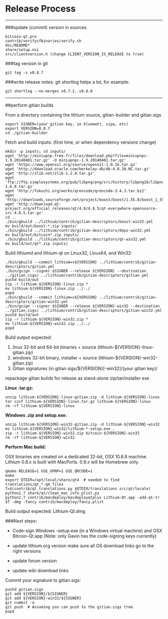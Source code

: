 Release Process
====================

* * *

###update (commit) version in sources


	bitcoin-qt.pro
	contrib/verifysfbinaries/verify.sh
	doc/README*
	share/setup.nsi
	src/clientversion.h (change CLIENT_VERSION_IS_RELEASE to true)

###tag version in git

	git tag -s v0.8.7

###write release notes. git shortlog helps a lot, for example:

	git shortlog --no-merges v0.7.2..v0.8.0

* * *

##perform gitian builds

 From a directory containing the lithium source, gitian-builder and gitian.sigs
  
	export SIGNER=(your gitian key, ie bluematt, sipa, etc)
	export VERSION=0.8.7
	cd ./gitian-builder

 Fetch and build inputs: (first time, or when dependency versions change)

	mkdir -p inputs; cd inputs/
	wget 'http://miniupnp.free.fr/files/download.php?file=miniupnpc-1.9.20140401.tar.gz' -O miniupnpc-1.9.20140401.tar.gz'
	wget 'https://www.openssl.org/source/openssl-1.0.1k.tar.gz'
	wget 'http://download.oracle.com/berkeley-db/db-4.8.30.NC.tar.gz'
	wget 'http://zlib.net/zlib-1.2.8.tar.gz'
	wget 'ftp://ftp.simplesystems.org/pub/libpng/png/src/history/libpng16/libpng-1.6.8.tar.gz'
	wget 'http://fukuchi.org/works/qrencode/qrencode-3.4.3.tar.bz2'
	wget 'http://downloads.sourceforge.net/project/boost/boost/1.55.0/boost_1_55_0.tar.bz2'
	wget 'http://download.qt-project.org/official_releases/qt/4.8/4.8.5/qt-everywhere-opensource-src-4.8.5.tar.gz'
	cd ..
	./bin/gbuild ../lithium/contrib/gitian-descriptors/boost-win32.yml
	mv build/out/boost-*.zip inputs/
	./bin/gbuild ../lithium/contrib/gitian-descriptors/deps-win32.yml
	mv build/out/bitcoin*.zip inputs/
	./bin/gbuild ../lithium/contrib/gitian-descriptors/qt-win32.yml
	mv build/out/qt*.zip inputs/

 Build lithiumd and lithium-qt on Linux32, Linux64, and Win32:
  
	./bin/gbuild --commit lithium=v${VERSION} ../lithium/contrib/gitian-descriptors/gitian.yml
	./bin/gsign --signer $SIGNER --release ${VERSION} --destination ../gitian.sigs/ ../lithium/contrib/gitian-descriptors/gitian.yml
	pushd build/out
	zip -r lithium-${VERSION}-linux.zip *
	mv lithium-${VERSION}-linux.zip ../../
	popd
	./bin/gbuild --commit lithium=v${VERSION} ../lithium/contrib/gitian-descriptors/gitian-win32.yml
	./bin/gsign --signer $SIGNER --release ${VERSION}-win32 --destination ../gitian.sigs/ ../lithium/contrib/gitian-descriptors/gitian-win32.yml
	pushd build/out
	zip -r lithium-${VERSION}-win32.zip *
	mv lithium-${VERSION}-win32.zip ../../
	popd

  Build output expected:

  1. linux 32-bit and 64-bit binaries + source (lithium-${VERSION}-linux-gitian.zip)
  2. windows 32-bit binary, installer + source (lithium-${VERSION}-win32-gitian.zip)
  3. Gitian signatures (in gitian.sigs/${VERSION}[-win32]/(your gitian key)/

repackage gitian builds for release as stand-alone zip/tar/installer exe

**Linux .tar.gz:**

	unzip lithium-${VERSION}-linux-gitian.zip -d lithium-${VERSION}-linux
	tar czvf lithium-${VERSION}-linux.tar.gz lithium-${VERSION}-linux
	rm -rf lithium-${VERSION}-linux

**Windows .zip and setup.exe:**

	unzip lithium-${VERSION}-win32-gitian.zip -d lithium-${VERSION}-win32
	mv lithium-${VERSION}-win32/lithium-*-setup.exe .
	zip -r lithium-${VERSION}-win32.zip bitcoin-${VERSION}-win32
	rm -rf lithium-${VERSION}-win32

**Perform Mac build:**

  OSX binaries are created on a dedicated 32-bit, OSX 10.6.8 machine.
  Lithium 0.8.x is built with MacPorts.  0.9.x will be Homebrew only.

	qmake RELEASE=1 USE_UPNP=1 USE_QRCODE=1
	make
	export QTDIR=/opt/local/share/qt4  # needed to find translations/qt_*.qm files
	T=$(contrib/qt_translations.py $QTDIR/translations src/qt/locale)
	python2.7 share/qt/clean_mac_info_plist.py
	python2.7 contrib/macdeploy/macdeployqtplus Lithium-Qt.app -add-qt-tr $T -dmg -fancy contrib/macdeploy/fancy.plist

 Build output expected: Lithium-Qt.dmg

###Next steps:

* Code-sign Windows -setup.exe (in a Windows virtual machine) and
  OSX Bitcoin-Qt.app (Note: only Gavin has the code-signing keys currently)

* update lithium.org version
  make sure all OS download links go to the right versions

* update forum version

* update wiki download links

Commit your signature to gitian.sigs:

	pushd gitian.sigs
	git add ${VERSION}/${SIGNER}
	git add ${VERSION}-win32/${SIGNER}
	git commit -a
	git push  # Assuming you can push to the gitian.sigs tree
	popd

